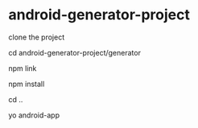 # android-generator-project

clone the project

cd android-generator-project/generator

npm link

npm install

cd ..

yo android-app